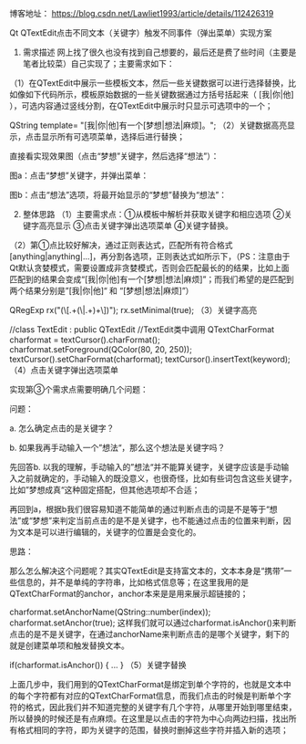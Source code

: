博客地址：
https://blog.csdn.net/Lawliet1993/article/details/112426319

Qt QTextEdit点击不同文本（关键字）触发不同事件（弹出菜单）实现方案
1. 需求描述
网上找了很久也没有找到自己想要的，最后还是费了些时间（主要是笔者比较菜）自己实现了；主要需求如下：

（1）在QTextEdit中展示一些模板文本，然后一些关键数据可以进行选择替换，比如像如下代码所示，模板原始数据的一些关键数据通过方括号括起来（ [我|你|他] ），可选内容通过竖线分割，在QTextEdit中展示时只显示可选项中的一个；

QString template= "[我|你|他]有一个[梦想|想法|麻烦]。";
（2）关键数据高亮显示，点击显示所有可选项菜单，选择后进行替换；

直接看实现效果图（点击“梦想”关键字，然后选择“想法”）：

图a：点击“梦想”关键字，并弹出菜单：



图b：点击“想法”选项，将最开始显示的“梦想”替换为“想法”：



2. 整体思路
（1）主要需求点：①从模板中解析并获取关键字和相应选项 ②关键字高亮显示 ③点击关键字弹出选项菜单 ④关键字替换。

（2）第①点比较好解决，通过正则表达式，匹配所有符合格式 [anything|anything|...]，再分割各选项，正则表达式如所示下，（PS：注意由于Qt默认贪婪模式，需要设置成非贪婪模式，否则会匹配最长的的结果，比如上面匹配到的结果会变成“[我|你|他]有一个[梦想|想法|麻烦]”；而我们希望的是匹配到两个结果分别是”[我|你|他]“ 和 “[梦想|想法|麻烦]”）

QRegExp rx("(\\[\.+(\\|\.+)+\\])");
rx.setMinimal(true);
（3）关键字高亮

//class TextEdit : public QTextEdit
//TextEdit类中调用
QTextCharFormat charformat = textCursor().charFormat();
charformat.setForeground(QColor(80, 20, 250));
textCursor().setCharFormat(charformat);
textCursor().insertText(keyword);
（4）点击关键字弹出选项菜单

实现第③个需求点需要明确几个问题：

问题：

a. 怎么确定点击的是关键字？

b. 如果我再手动输入一个”想法“，那么这个想法是关键字吗？

先回答b. 以我的理解，手动输入的”想法“并不能算关键字，关键字应该是手动输入之前就确定的，手动输入的既没意义，也很奇怪，比如有些词包含这些关键字，比如”梦想成真“这种固定搭配，但其他选项却不合适；

再回到a，根据b我们很容易知道不能简单的通过判断点击的词是不是等于“想法”或“梦想”来判定当前点击的是不是关键字，也不能通过点击的位置来判断，因为文本是可以进行编辑的，关键字的位置是会变化的。

思路：

那么怎么解决这个问题呢？其实QTextEdit是支持富文本的，文本本身是“携带”一些信息的，并不是单纯的字符串，比如格式信息等；在这里我用的是QTextCharFormat的anchor，anchor本来是是用来展示超链接的；

charformat.setAnchorName(QString::number(index));
charformat.setAnchor(true);
这样我们就可以通过charformat.isAnchor()来判断点击的是不是关键字，在通过anchorName来判断点击的是哪个关键字，剩下的就是创建菜单项和触发替换文本。

if(charformat.isAnchor())
{
    ...
}
（5）关键字替换

上面几步中，我们用到的QTextCharFormat是绑定到单个字符的，也就是文本中的每个字符都有对应的QTextCharFormat信息，而我们点击的时候是判断单个字符的格式，因此我们并不知道完整的关键字有几个字符，从哪里开始到哪里结束，所以替换的时候还是有点麻烦。在这里是以点击的字符为中心向两边扫描，找出所有格式相同的字符，即为关键字的范围，替换时删掉这些字符并插入新的选项；
